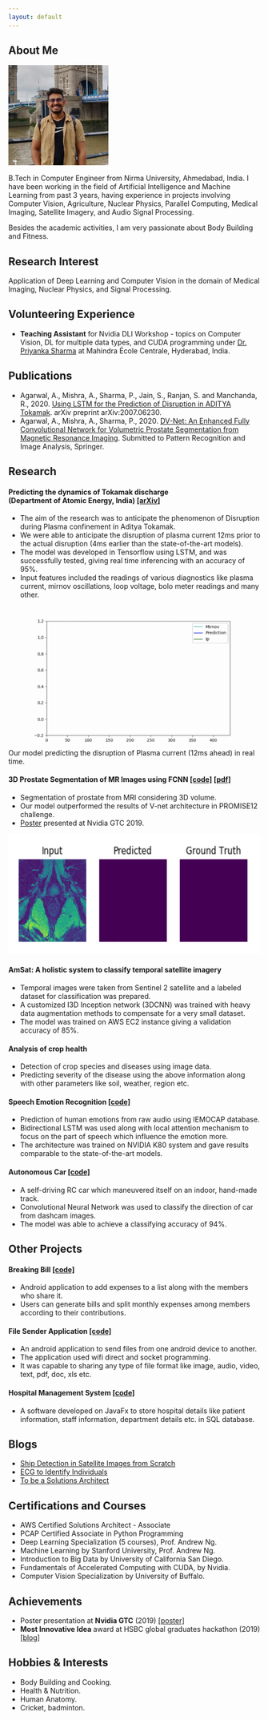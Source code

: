 ```yaml
---
layout: default
---
```


## About Me

<img class="profile-picture" src="img/Icon.jpg" width="200px" />

B.Tech in Computer Engineer from Nirma University, Ahmedabad, India. I have been working in the field of Artificial Intelligence and Machine Learning from past 3 years, having experience in projects involving Computer Vision, Agriculture, Nuclear Physics, Parallel Computing, Medical Imaging, Satellite Imagery, and Audio Signal Processing. 

Besides the academic activities, I am very passionate about Body Building and Fitness.

## Research Interest

Application of Deep Learning and Computer Vision in the domain of Medical Imaging, Nuclear Physics, and Signal Processing.

## Volunteering Experience
- **Teaching Assistant** for Nvidia DLI Workshop - topics on Computer Vision, DL for multiple data types, and CUDA programming under [Dr. Priyanka Sharma](https://www.linkedin.com/in/drpriyankasharma/) at Mahindra École Centrale, Hyderabad, India.

## Publications
- Agarwal, A., Mishra, A., Sharma, P., Jain, S., Ranjan, S. and Manchanda, R., 2020. [Using LSTM for the Prediction of Disruption in ADITYA Tokamak](https://arxiv.org/abs/2007.06230). arXiv preprint arXiv:2007.06230.
- Agarwal, A., Mishra, A., Sharma, P., 2020. [DV-Net: An Enhanced Fully Convolutional Network for Volumetric Prostate Segmentation from Magnetic Resonance Imaging](http://grand-challenge-public.s3.amazonaws.com/evaluation-supplementary/40/0eee0725-be00-436c-9680-f2a234d2b1f2/Prostate_Segmenta_YQxkwBU.pdf). Submitted to Pattern Recognition and Image Analysis, Springer.

## Research

#### Predicting the dynamics of Tokamak discharge <br> (Department of Atomic Energy, India)  [[arXiv]](https://arxiv.org/abs/2007.06230)
- The aim of the research was to anticipate the phenomenon of Disruption during Plasma confinement in Aditya Tokamak.
- We were able to anticipate the disruption of plasma current 12ms prior to the actual disruption (4ms earlier than the state-of-the-art models).
- The model was developed in Tensorflow using LSTM, and was successfully tested, giving real time inferencing with an accuracy of 95%.
- Input features included the readings of various diagnostics like plasma current, mirnov oscillations, loop voltage, bolo meter readings and many other.

<img src="img/plasma_disruption.gif" alt="plasma disruption animation" class="inline" width="500px"/><br>
Our model predicting the disruption of Plasma current (12ms ahead) in real time.

#### 3D Prostate Segmentation of MR Images using FCNN [[code]](https://github.com/amanbasu/3d-prostate-segmentation) [[pdf]](http://grand-challenge-public.s3.amazonaws.com/evaluation-supplementary/40/0eee0725-be00-436c-9680-f2a234d2b1f2/Prostate_Segmenta_YQxkwBU.pdf)
- Segmentation of prostate from MRI considering 3D volume.
- Our model outperformed the results of V-net architecture in PROMISE12 challenge.
- [Poster](https://github.com/amanbasu/3d-prostate-segmentation/blob/master/images/Deep%20Learning%20Research_20_P9190_Aman_Agarwal_1920x1607.png) presented at Nvidia GTC 2019.

<img src="img/gif_res.gif" alt="prostate segmentation animation" class="inline" width="535px" height="240px"/><br>

#### AmSat: A holistic system to classify temporal satellite imagery
- Temporal images were taken from Sentinel 2 satellite and a labeled dataset for classification was prepared.
- A customized I3D Inception network (3DCNN) was trained with heavy data augmentation methods to compensate for a very small dataset.
- The model was trained on AWS EC2 instance giving a validation accuracy of 85%.

#### Analysis of crop health
- Detection of crop species and diseases using image data.
- Predicting severity of the disease using the above information along with other parameters like soil, weather, region etc.

#### Speech Emotion Recognition [[code]](https://github.com/amanbasu/speech-emotion-recognition)
- Prediction of human emotions from raw audio using IEMOCAP database.
- Bidirectional LSTM was used along with local attention mechanism to focus on the part of speech which influence the emotion more.
- The architecture was trained on NVIDIA K80 system and gave results comparable to the state-of-the-art models.

#### Autonomous Car [[code]](https://github.com/amanbasu/Autonomous-Car-Prototype)
- A self-driving RC car which maneuvered itself on an indoor, hand-made track.
- Convolutional Neural Network was used to classify the direction of car from dashcam images.
- The model was able to achieve a classifying accuracy of 94%.

## Other Projects

#### Breaking Bill [[code]](https://github.com/amanbasu/Breaking-Bill)
- Android application to add expenses to a list along with the members who share it.
- Users can generate bills and split monthly expenses among members according to their contributions.

#### File Sender Application [[code]](https://github.com/amanbasu/Wifi-P2p)
- An android application to send files from one android device to another.
- The application used wifi direct and socket programming.
- It was capable to sharing any type of file format like image, audio, video, text, pdf, doc, xls etc.

#### Hospital Management System [[code]](https://github.com/amanbasu/hospital-management-system)
- A software developed on JavaFx to store hospital details like patient information, staff information, department details etc. in SQL database.

## Blogs
- [Ship Detection in Satellite Images from Scratch](https://medium.com/intel-software-innovators/ship-detection-in-satellite-images-from-scratch-849ccfcc3072)
- [ECG to Identify Individuals](https://medium.com/intel-software-innovators/ecg-to-identify-individuals-from-data-to-deployment-74cce404f9f0)
- [To be a Solutions Architect](https://medium.com/@amanag.11/to-be-a-solutions-architect-3990135ac2fe)

## Certifications and Courses
- AWS Certified Solutions Architect - Associate
- PCAP Certified Associate in Python Programming
- Deep Learning Specialization (5 courses), Prof. Andrew Ng.
- Machine Learning by Stanford University, Prof. Andrew Ng.
- Introduction to Big Data by University of California San Diego.
- Fundamentals of Accelerated Computing with CUDA, by Nvidia.
- Computer Vision Specialization by University of Buffalo.

## Achievements
- Poster presentation at **Nvidia GTC** (2019) [[poster]](img/Deep%20Learning%20Research_20_P9190_Aman_Agarwal_1920x1607.png)
- **Most Innovative Idea** award at HSBC global graduates hackathon (2019) [[blog]](https://medium.com/intel-software-innovators/ecg-to-identify-individuals-from-data-to-deployment-74cce404f9f0)

## Hobbies & Interests
- Body Building and Cooking.
- Health & Nutrition.
- Human Anatomy.
- Cricket, badminton.


<br><br>
